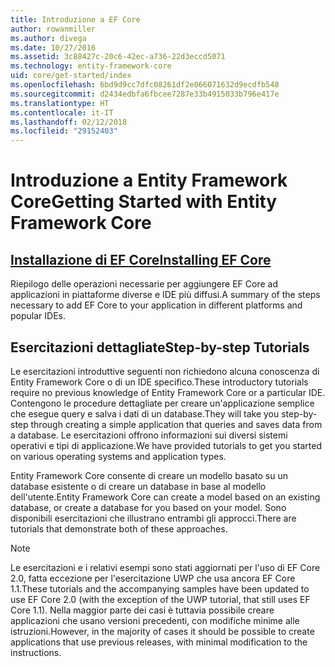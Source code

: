 ```yaml
---
title: Introduzione a EF Core
author: rowanmiller
ms.author: divega
ms.date: 10/27/2016
ms.assetid: 3c88427c-20c6-42ec-a736-22d3eccd5071
ms.technology: entity-framework-core
uid: core/get-started/index
ms.openlocfilehash: 6bd9d9cc7dfc08261df2e066071632d9ecdfb548
ms.sourcegitcommit: d2434edbfa6fbcee7287e33b4915033b796e417e
ms.translationtype: HT
ms.contentlocale: it-IT
ms.lasthandoff: 02/12/2018
ms.locfileid: "29152403"
---
```

# <a name="getting-started-with-entity-framework-core"></a><span data-ttu-id="dc375-102">Introduzione a Entity Framework Core</span><span class="sxs-lookup"><span data-stu-id="dc375-102">Getting Started with Entity Framework Core</span></span>

## <a name="installing-ef-coreinstallindexmd"></a>[<span data-ttu-id="dc375-103">Installazione di EF Core</span><span class="sxs-lookup"><span data-stu-id="dc375-103">Installing EF Core</span></span>](install/index.md)

<span data-ttu-id="dc375-104">Riepilogo delle operazioni necessarie per aggiungere EF Core ad applicazioni in piattaforme diverse e IDE più diffusi.</span><span class="sxs-lookup"><span data-stu-id="dc375-104">A summary of the steps necessary to add EF Core to your application in different platforms and popular IDEs.</span></span>

## <a name="step-by-step-tutorials"></a><span data-ttu-id="dc375-105">Esercitazioni dettagliate</span><span class="sxs-lookup"><span data-stu-id="dc375-105">Step-by-step Tutorials</span></span>

<span data-ttu-id="dc375-106">Le esercitazioni introduttive seguenti non richiedono alcuna conoscenza di Entity Framework Core o di un IDE specifico.</span><span class="sxs-lookup"><span data-stu-id="dc375-106">These introductory tutorials require no previous knowledge of Entity Framework Core or a particular IDE.</span></span> <span data-ttu-id="dc375-107">Contengono le procedure dettagliate per creare un'applicazione semplice che esegue query e salva i dati di un database.</span><span class="sxs-lookup"><span data-stu-id="dc375-107">They will take you step-by-step through creating a simple application that queries and saves data from a database.</span></span> <span data-ttu-id="dc375-108">Le esercitazioni offrono informazioni sui diversi sistemi operativi e tipi di applicazione.</span><span class="sxs-lookup"><span data-stu-id="dc375-108">We have provided tutorials to get you started on various operating systems and application types.</span></span>

<span data-ttu-id="dc375-109">Entity Framework Core consente di creare un modello basato su un database esistente o di creare un database in base al modello dell'utente.</span><span class="sxs-lookup"><span data-stu-id="dc375-109">Entity Framework Core can create a model based on an existing database, or create a database for you based on your model.</span></span> <span data-ttu-id="dc375-110">Sono disponibili esercitazioni che illustrano entrambi gli approcci.</span><span class="sxs-lookup"><span data-stu-id="dc375-110">There are tutorials that demonstrate both of these approaches.</span></span>

> [!NOTE]  
> <span data-ttu-id="dc375-111">Le esercitazioni e i relativi esempi sono stati aggiornati per l'uso di EF Core 2.0, fatta eccezione per l'esercitazione UWP che usa ancora EF Core 1.1.</span><span class="sxs-lookup"><span data-stu-id="dc375-111">These tutorials and the accompanying samples have been updated to use EF Core 2.0 (with the exception of the UWP tutorial, that still uses EF Core 1.1).</span></span> <span data-ttu-id="dc375-112">Nella maggior parte dei casi è tuttavia possibile creare applicazioni che usano versioni precedenti, con modifiche minime alle istruzioni.</span><span class="sxs-lookup"><span data-stu-id="dc375-112">However, in the majority of cases it should be possible to create applications that use previous releases, with minimal modification to the instructions.</span></span> 

